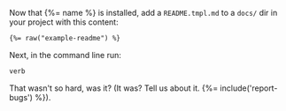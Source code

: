 Now that {%= name %} is installed, add a `README.tmpl.md` to a `docs/` dir in your project with this content:

```markdown
{%= raw("example-readme") %}
```

Next, in the command line run:

```bash
verb
```

That wasn't so hard, was it? (It was? Tell us about it. {%= include('report-bugs') %}).